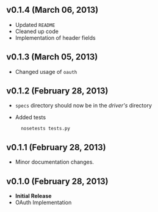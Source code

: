 ## v0.1.4 (March 06, 2013)

* Updated `README`
* Cleaned up code
* Implementation of header fields

## v0.1.3 (March 05, 2013)

* Changed usage of `oauth`	

## v0.1.2 (February 28, 2013)

* `specs` directory should now be in the _driver's_ directory
* Added tests

		nosetests tests.py

## v0.1.1 (February 28, 2013)

* Minor documentation changes.

## v0.1.0 (February 28, 2013)

* __Initial Release__
* OAuth Implementation